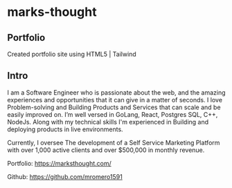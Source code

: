 # marks-thought

## Portfolio

Created portfolio site using HTML5 | Tailwind

## Intro 

I am a Software Engineer who is passionate about the web, and the amazing experiences and opportunities that it can give in a matter of seconds. I love Problem-solving and Building Products and Services that can scale and be easily improved on. I’m well versed in GoLang, React, Postgres SQL, C++, NodeJs. Along with my technical skills I'm experienced in Building and deploying products in live environments. 

Currently, I oversee The development of a Self Service Marketing Platform with over 1,000 active clients and over $500,000 in monthly revenue.

Portfolio: https://marksthought.com/

Github: https://github.com/mromero1591